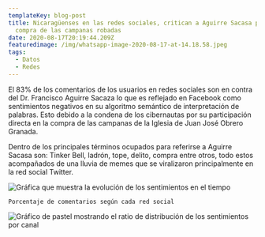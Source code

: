 ```yaml
---
templateKey: blog-post
title: Nicaragüenses en las redes sociales, critican a Aguirre Sacasa por la
  compra de las campanas robadas
date: 2020-08-17T20:19:44.209Z
featuredimage: /img/whatsapp-image-2020-08-17-at-14.18.58.jpeg
tags:
  - Datos
  - Redes
---
```

El 83% de los comentarios de los usuarios en redes sociales son en contra del Dr. Francisco Aguirre Sacaza lo que es reflejado en Facebook como sentimientos negativos en su algoritmo semántico de interpretación de palabras. Esto debido a la condena de los cibernautas por su participación directa en la compra de las campanas de la Iglesia de Juan José Obrero Granada.

Dentro de los principales términos ocupados para referirse a Aguirre Sacasa son: Tinker Bell, ladrón, tope, delito, compra entre otros, todo estos acompañados de una lluvia de memes que se viralizaron principalmente en la red social Twitter.

![Gráfica que muestra la evolución de los sentimientos en el tiempo](/img/whatsapp-image-2020-08-17-at-14.18.58-2.jpeg "Sentimiento a traves del tiempo")

`Porcentaje de comentarios según cada red social`

![Gráfico de pastel mostrando el ratio de distribución de los sentimientos por canal](/img/whatsapp-image-2020-08-17-at-14.18.58-1-.jpeg "Ratio emocional")